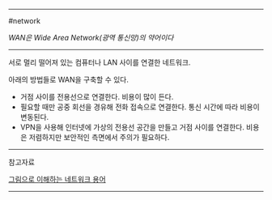 
---

#network 

*WAN은 Wide Area Network(광역 통신망)의 약어이다*

---

서로 멀리 떨어져 있는 컴퓨터나 LAN 사이를 연결한 네트워크.

아래의 방법들로 WAN을 구축할 수 있다.
- 거점 사이를 전용선으로 연결한다. 비용이 많이 든다.
- 필요할 때만 공중 회선을 경유해 전화 접속으로 연결한다. 통신 시간에 따라 비용이 변동된다.
- VPN을 사용해 인터넷에 가상의 전용선 공간을 만들고 거점 사이를 연결한다. 비용은 저렴하지만 보안적인 측면에서 주의가 필요하다.

---

참고자료

[그림으로 이해하는 네트워크 용어](https://product.kyobobook.co.kr/detail/S000001834837)

---